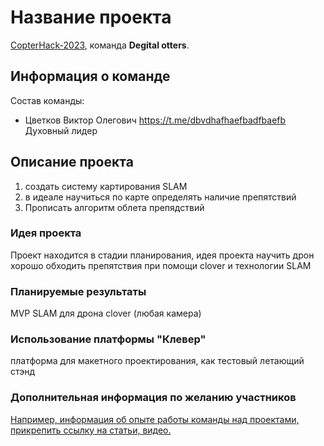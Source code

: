 # Название проекта

[CopterHack-2023](copterhack2023.md), команда **Degital otters**.

## Информация о команде

Состав команды:

* Цветков Виктор Олегович https://t.me/dbvdhafhaefbadfbaefb Духовный лидер 

## Описание проекта
  1) создать систему картирования SLAM  
  2) в идеале научиться по карте определять наличие препятствий 
  3) Прописать алгоритм облета препядствий
### Идея проекта

Проект находится в стадии планирования, идея проекта научить дрон хорошо обходить препятствия при помощи clover и технологии SLAM

### Планируемые результаты

MVP SLAM для дрона clover (любая камера)

### Использование платформы "Клевер"

платформа для макетного проектирования, как тестовый летающий стэнд

### Дополнительная информация по желанию участников

[Например, информация об опыте работы команды над проектами, прикрепить ссылку на статьи, видео.](https://www.youtube.com/watch?v=7Hlb8YX2-W8&t=32674s)
